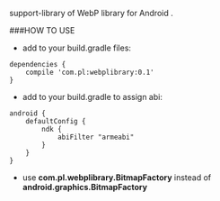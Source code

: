 support-library of WebP library for Android .

###HOW TO USE

* add to your build.gradle files:

```
dependencies {
    compile 'com.pl:webplibrary:0.1'
}
```

* add to your build.gradle to assign abi:

```
android {    
    defaultConfig {
        ndk {
            abiFilter "armeabi"
        }
    }
}
```

* use **com.pl.webplibrary.BitmapFactory** instead of **android.graphics.BitmapFactory**

